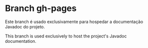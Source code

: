 # Branch gh-pages
Este branch é usado exclusivamente para hospedar a documentação Javadoc do projeto.  

This branch is used exclusively to host the project's Javadoc documentation.
